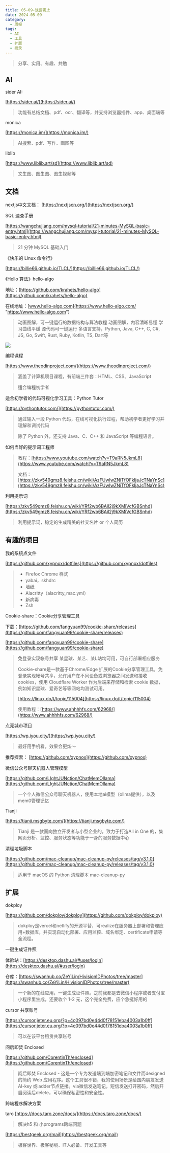 ```yaml
---
title: 05-09-浅尝辄止
date: 2024-05-09
category:
  - 周报
tags:
  - AI
  - 工具
  - 扩展
  - 摘录
---
```



> 分享、实用、有趣、共勉



## AI

sider AI:

[https://sider.ai/](https://sider.ai/)

> 功能有总结文档、pdf、ocr、翻译等，并支持浏览器插件、app、桌面端等



monica

[https://monica.im/](https://monica.im/)
> AI搜索、pdf、写作、画图等


liblib

[https://www.liblib.art/sd](https://www.liblib.art/sd)
>文生图、图生图、图生视频等



## 文档


nextjs中文文档：
[https://nextjscn.org/](https://nextjscn.org/)

SQL 速查手册

[https://wangchujiang.com/mysql-tutorial/21-minutes-MySQL-basic-entry.html](https://wangchujiang.com/mysql-tutorial/21-minutes-MySQL-basic-entry.html)
>21 分钟 MySQL 基础入门


《快乐的 Linux 命令行》

[https://billie66.github.io/TLCL/](https://billie66.github.io/TLCL/)


《Hello 算法》hello-algo

地址：[https://github.com/krahets/hello-algo](https://github.com/krahets/hello-algo)

在线地址：[www.hello-algo.com](https://www.hello-algo.com/ "https://www.hello-algo.com")
>动画图解，可一键运行的数据结构与算法教程 动画图解，内容清晰易懂 学习曲线平缓 源代码可一键运行 多语言支持，Python, Java, C++, C, C#, JS, Go, Swift, Rust, Ruby, Kotlin, TS, Dart等
>

![](https://camo.githubusercontent.com/16cf041508719b92f943c8dd718a7ac0edfe9db33385d18536e4cf58cb549184/68747470733a2f2f7777772e68656c6c6f2d616c676f2e636f6d2f696e6465782e6173736574732f68656c6c6f5f616c676f5f6865616465722e706e67)



编程课程

[https://www.theodinproject.com/](https://www.theodinproject.com/)

> 涵盖了计算机项目课程，有前端三件套：HTML、CSS、JavaScript
> 
> 适合编程初学者


适合初学者的代码可视化学习工具：Python Tutor

[https://pythontutor.com/](https://pythontutor.com/)
>通过输入一段 Python 代码，在线可视化执行过程，帮助初学者更好学习并理解和调试代码
>
>除了 Python 外，还支持 Java、C、C++ 和 JavaScript 等编程语言。


如何当好的提示词工程师
>教程：[https://www.youtube.com/watch?v=T9aRN5JkmL8](https://www.youtube.com/watch?v=T9aRN5JkmL8)
>
>文档：[https://zkv549gmz8.feishu.cn/wiki/AzFUwIwZNiTfOFkIjaJcTNaYnSc](https://zkv549gmz8.feishu.cn/wiki/AzFUwIwZNiTfOFkIjaJcTNaYnSc)



利用提示词

[https://zkv549gmz8.feishu.cn/wiki/YRf2wb6BAil2j9kXMiVcfGBSnhd](https://zkv549gmz8.feishu.cn/wiki/YRf2wb6BAil2j9kXMiVcfGBSnhd)
>利用提示词，稳定的生成精美的社交名片 or 个人简历



## 有趣的项目


我的系统点文件

[https://github.com/xypnox/dotfiles](https://github.com/xypnox/dotfiles)

> -   Firefox Chrome 样式
> -   yabai，skhdrc
> -   墙纸
> -   Alacritty（alacritty_mac.yml）
> -   新病毒
> -   Zsh


Cookie-share：Cookie分享管理工具

下载：[https://github.com/fangyuan99/cookie-share/releases](https://github.com/fangyuan99/cookie-share/releases)

[https://github.com/fangyuan99/cookie-share](https://github.com/fangyuan99/cookie-share)
>免登录实现帐号共享 某星球、某艺、某L站均可用，可自行部署相应服务
>
>Cookie-share是一款基于Chrome/Edge 扩展的Cookie分享管理工具，免登录实现帐号共享，允许用户在不同设备或浏览器之间发送和接收 cookies，使用 Cloudflare Worker 作为后端来存储和检索 cookie 数据，例如知识星球、爱奇艺等等网站均测试可用。
>
>[https://linux.do/t/topic/115004](https://linux.do/t/topic/115004)
>
>使用教程：[https://www.ahhhhfs.com/62968/](https://www.ahhhhfs.com/62968/)


点亮城市项目

[https://wp.iyou.city/](https://wp.iyou.city/)
>最好用手机看，效果会更炫～

推荐探索：
[https://github.com/xypnox](https://github.com/xypnox)

微信公众号聊天机器人管理模型

[https://github.com/LIghtJUNction/ChatMemOllama](https://github.com/LIghtJUNction/ChatMemOllama)
>一个个人微信公众号聊天机器人，使用本地ai模型（ollma提供），以及mem0管理记忆


Tianji

[https://tianji.msgbyte.com/](https://tianji.msgbyte.com/)
>Tianji 是一款面向独立开发者与小型企业的，致力于打造All in One 的，集网页分析、监控、服务状态等功能于一身的服务数据中心


清理垃圾脚本

[https://github.com/mac-cleanup/mac-cleanup-py/releases/tag/v3.1.0](https://github.com/mac-cleanup/mac-cleanup-py/releases/tag/v3.1.0)

>适用于 macOS 的 Python 清理脚本 mac-cleanup-py




## 扩展


dokploy

[https://github.com/dokploy/dokploy](https://github.com/dokploy/dokploy)

>dokploy是vercel和netlify的开源平替，可realize在服务器上部署和管理应用+数据库，并实现自动化部署、应用监控、域名绑定、certificate申请等全流程。


一键生成证件照

体验站：[https://desktop.dashu.ai/#user/login](https://desktop.dashu.ai/#user/login)

仓库：[https://swanhub.co/ZeYiLin/HivisionIDPhotos/tree/master](https://swanhub.co/ZeYiLin/HivisionIDPhotos/tree/master)
>一个新的在线应用，一键生成证件照。之前我都是去微信小程序或者支付宝小程序里生成，还要收个 1-2 元，这个完全免费，应个急挺好用的


cursor 共享账号

[https://cursor.jeter.eu.org/?p=4c097bd0e44d0f78151eba4003a1b0ff](https://cursor.jeter.eu.org/?p=4c097bd0e44d0f78151eba4003a1b0ff)
>可以在该平台租赁共享账号



阅后即焚 Enclosed

[https://github.com/CorentinTh/enclosed](https://github.com/CorentinTh/enclosed)
>阅后即焚 Enclosed - 这是一个专为发送端到端加密笔记和文件而designed的简约 Web 应用程序。这个工具很不错，我的使用场景是给国内朋友发送 AI-key 或ladder节点链接。via微信发送笔记，短信发送打开密码，然后开启阅读后delete，可以确保私密性和安全性。

跨端程序解决方案

taro
[https://docs.taro.zone/docs/](https://docs.taro.zone/docs/)
> 解决h5 和 小programs跨端问题


[https://bestgeek.org/mail](https://bestgeek.org/mail)
>极客世界、极客秘境、IT人必备、开发工具等


